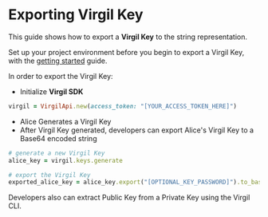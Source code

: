 # Exporting Virgil Key

This guide shows how to export a **Virgil Key** to the string representation.

Set up your project environment before you begin to export a Virgil Key, with the [getting started](/docs/guides/configuration/client.md) guide.

In order to export the Virgil Key:

- Initialize **Virgil SDK**

```ruby
virgil = VirgilApi.new(access_token: "[YOUR_ACCESS_TOKEN_HERE]")
```

- Alice Generates a Virgil Key
- After Virgil Key generated, developers can export Alice's Virgil Key to a Base64 encoded string

```ruby
# generate a new Virgil Key
alice_key = virgil.keys.generate

# export the Virgil Key
exported_alice_key = alice_key.export("[OPTIONAL_KEY_PASSWORD]").to_base64
```

Developers also can extract Public Key from a Private Key using the Virgil CLI.
